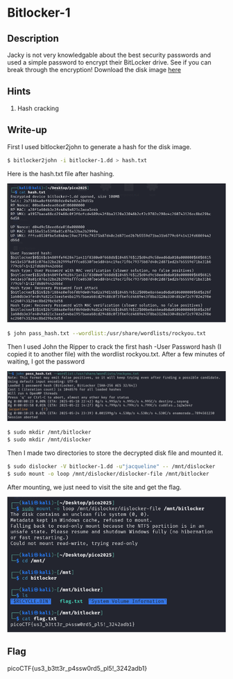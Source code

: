 # Bitlocker-1
## Description
Jacky is not very knowledgable about the best security passwords and used a simple password to encrypt their BitLocker drive. See if you can break through the encryption!
Download the disk image [here](https://challenge-files.picoctf.net/c_verbal_sleep/9e934e4d78276b12e27224dac16e50e6bbeae810367732eee4d5e38e6b2bb868/bitlocker-1.dd)

## Hints
1. Hash cracking

## Write-up
First I used bitlocker2john to generate a hash for the disk image.

```bash
$ bitlocker2john -i bitlocker-1.dd > hash.txt
```
Here is the hash.txt file after hashing.

![](https://github.com/tlmt009147/picoCTF2025/blob/de5bf7f2b1c32a95b6b66efbf6acbcfcd8f455c9/Forensics/Bitlocker-1/1.png)

```bash
$ john pass_hash.txt --wordlist:/usr/share/wordlists/rockyou.txt
```
Then I used John the Ripper to crack the first hash -User Password hash (I copied it to another file) with the wordlist rockyou.txt. After a few minutes of waiting, I got the password

![](https://github.com/tlmt009147/picoCTF2025/blob/de5bf7f2b1c32a95b6b66efbf6acbcfcd8f455c9/Forensics/Bitlocker-1/2.png)

```bash
$ sudo mkdir /mnt/bitlocker
$ sudo mkdir /mnt/dislocker
```
Then I made two directories to store the decrypted disk file and mounted it.

```bash
$ sudo dislocker -V bitlocker-1.dd -u"jacqueline" -- /mnt/dislocker
$ sudo mount -o loop /mnt/dislocker/dislocker-file /mnt/bitlocker
```
After mounting, we just need to visit the site and get the flag.

![](https://github.com/tlmt009147/picoCTF2025/blob/de5bf7f2b1c32a95b6b66efbf6acbcfcd8f455c9/Forensics/Bitlocker-1/3.png)

## Flag
picoCTF{us3_b3tt3r_p4ssw0rd5_pl5!_3242adb1}
